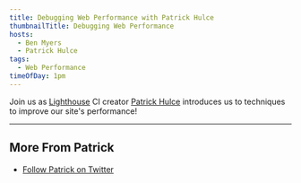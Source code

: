 ```yaml
---
title: Debugging Web Performance with Patrick Hulce
thumbnailTitle: Debugging Web Performance
hosts:
  - Ben Myers
  - Patrick Hulce
tags:
  - Web Performance
timeOfDay: 1pm
---
```


Join us as [Lighthouse](https://developers.google.com/web/tools/lighthouse/) CI creator [Patrick Hulce](https://twitter.com/patrickhulce) introduces us to techniques to improve our site's performance!

---
## More From Patrick

- [Follow Patrick on Twitter](https://twitter.com/patrickhulce)